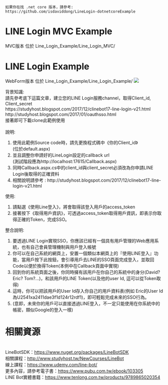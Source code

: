 ```
如果你在找 .net core 版本，請參考:
https://github.com/isdaviddong/LineLogin-dotnetcoreExample
```

# LINE Login MVC Example
MVC版本 位於 Line_Login_Example/Line_Login_MVC/

# LINE Login Example
WebForm版本 位於 Line_Login_Example/Line_Login_Example/
<img src='http://arock.blob.core.windows.net/blogdata201702/14-215656-e2740e6c-82bb-489b-9792-a271086e7e4e.png' />
<div class="panel-body">
背景知識:<br/>
  請先參考底下這篇文章，建立您的LINE Login服務channel，取得Client_id, Client_secret<br/>
  https://studyhost.blogspot.com/2017/12/clinebot17-line-login-v21.html<br/>
  http://studyhost.blogspot.com/2017/01/oauthsso.html<br/>
  接著即可下載clone此範例使用<br/>
  <br/>
說明: 
<ol>
<li>使用此範例Source code時，請先更換程式碼中《你的Client_id》<br/> (位於default.aspx) </li>
<li>並且調整你申請好的LineLogin設定的callback url <br/> (測試階段應為http://localhost:17615/Callback.aspx) </li>
<li>同時Callback.aspx.cs中的client_id與client_secret必須改為你申請LINE Login後取得的正確資料</li>
<li>相關說明請參考 : http://studyhost.blogspot.com/2017/12/clinebot17-line-login-v21.html </li>
</ol>
使用: 
<ol>
<li>請點選《使用Line登入》，將會取得該登入用戶的access_token</li>
<li>接著按下《取得用戶資訊》，可透過access_token取得用戶資訊，即表示你取得正確的Token，完成SSO。</li>
</ol>

整合說明: 
<ol>
<li>要透過LINE Login實現SSO，你應該已經有一個具有用戶管理的Web應用系統，也有自己會員管理機制與用戶登入帳號</li>
<li>你可以在自己系統的網頁上，安置一個類似本網頁上的『使用LINE登入』功能，當用戶按下此按鈕，會引導用戶去LINE的SSO頁面完成登入，並取回Code以便於換得Token(本例中在Callback頁面中實現)</li>
<li>回到你的系統頁面之後，你同時擁有該用戶在你自己的系統中的身分(David? Eric? Tom?...)，和該用戶的LINE Token(以及他的user Id, 這可以從Token取得)</li>
<li>這時，你可以把該用戶的User Id存入你自己的用戶資料表(例如 Eric的User Id為U2541xa2411dae3f1d124r12rdf1)，即可輕鬆完成未來的SSO行為。</li>
<li>(意即，未來你的用戶可以直接透過LINE登入，不一定只能使用在你系統中的帳密，類似Google的登入一樣)</li>
</ol>
</div>


# 相關資源 
<br/>LineBotSDK：https://www.nuget.org/packages/LineBotSDK
<br/>相關課程：http://www.studyhost.tw/NewCourses/LineBot
<br/>線上課程：https://www.udemy.com/line-bot/
<br/>更多內容，請參考電子書：https://www.pubu.com.tw/ebook/103305
<br/>LINE Bot實體書籍：https://www.tenlong.com.tw/products/9789865020354
